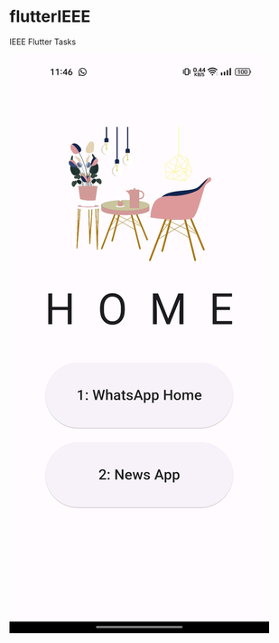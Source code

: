 # flutterIEEE

IEEE Flutter Tasks

![Home](https://github.com/MaryamTarek03/FlutterIEEE/blob/master/Project%20Screenshots/Screenshot_2024_01_26_23_46_17_89_26730e61e8272483756ea5590e01a767.jpg)
